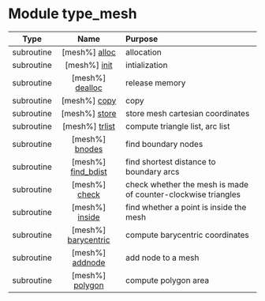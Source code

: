 # Module type_mesh

| Type | Name | Purpose |
| :--: | :--: | :---------- |
| subroutine | [mesh%] [alloc](https://github.com/benjaminmenetrier/bump-standalone/tree/master/src/type_mesh.F90#L73) | allocation |
| subroutine | [mesh%] [init](https://github.com/benjaminmenetrier/bump-standalone/tree/master/src/type_mesh.F90#L102) | intialization |
| subroutine | [mesh%] [dealloc](https://github.com/benjaminmenetrier/bump-standalone/tree/master/src/type_mesh.F90#L156) | release memory |
| subroutine | [mesh%] [copy](https://github.com/benjaminmenetrier/bump-standalone/tree/master/src/type_mesh.F90#L191) | copy |
| subroutine | [mesh%] [store](https://github.com/benjaminmenetrier/bump-standalone/tree/master/src/type_mesh.F90#L240) | store mesh cartesian coordinates |
| subroutine | [mesh%] [trlist](https://github.com/benjaminmenetrier/bump-standalone/tree/master/src/type_mesh.F90#L272) | compute triangle list, arc list |
| subroutine | [mesh%] [bnodes](https://github.com/benjaminmenetrier/bump-standalone/tree/master/src/type_mesh.F90#L331) | find boundary nodes |
| subroutine | [mesh%] [find_bdist](https://github.com/benjaminmenetrier/bump-standalone/tree/master/src/type_mesh.F90#L405) | find shortest distance to boundary arcs |
| subroutine | [mesh%] [check](https://github.com/benjaminmenetrier/bump-standalone/tree/master/src/type_mesh.F90#L462) | check whether the mesh is made of counter-clockwise triangles |
| subroutine | [mesh%] [inside](https://github.com/benjaminmenetrier/bump-standalone/tree/master/src/type_mesh.F90#L616) | find whether a point is inside the mesh |
| subroutine | [mesh%] [barycentric](https://github.com/benjaminmenetrier/bump-standalone/tree/master/src/type_mesh.F90#L648) | compute barycentric coordinates |
| subroutine | [mesh%] [addnode](https://github.com/benjaminmenetrier/bump-standalone/tree/master/src/type_mesh.F90#L678) | add node to a mesh |
| subroutine | [mesh%] [polygon](https://github.com/benjaminmenetrier/bump-standalone/tree/master/src/type_mesh.F90#L773) | compute polygon area |
